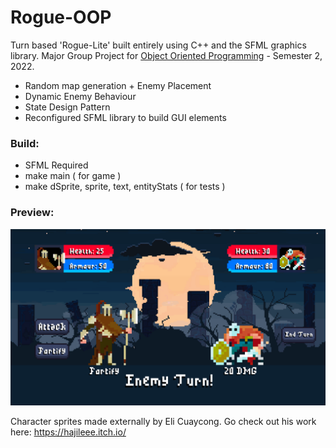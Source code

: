 # Rogue-OOP
Turn based 'Rogue-Lite' built entirely using C++ and the SFML graphics library. Major Group Project for [Object Oriented Programming](https://www.adelaide.edu.au/course-outlines/105877/1/sem-1/) - Semester 2, 2022. 
* Random map generation + Enemy Placement
* Dynamic Enemy Behaviour
* State Design Pattern
* Reconfigured SFML library to build GUI elements

### Build:
- SFML Required
- make main ( for game )
- make dSprite, sprite, text, entityStats ( for tests )

### Preview:

![Preview_GIF](/GitHub/preview.gif)

Character sprites made externally by Eli Cuaycong. Go check out his work here: https://hajileee.itch.io/
